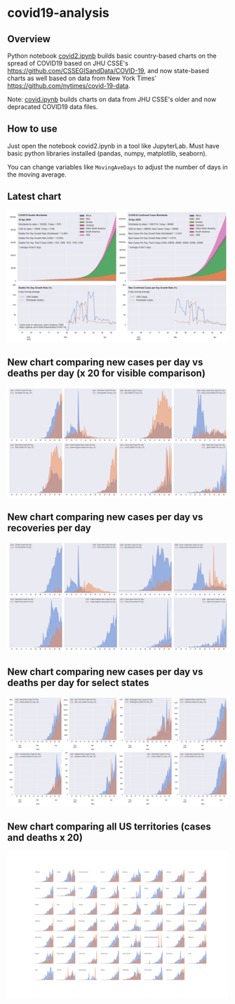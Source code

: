 # covid19-analysis

## Overview
Python notebook [covid2.ipynb](https://github.com/danlaw/covid19-analysis/blob/master/covid2.ipynb) builds basic country-based charts on the spread of COVID19 based on JHU CSSE's https://github.com/CSSEGISandData/COVID-19, and now state-based charts as well based on data from New York Times' https://github.com/nytimes/covid-19-data.

Note: [covid.ipynb](https://github.com/danlaw/covid19-analysis/blob/master/covid.ipynb) builds charts on data from JHU CSSE's older and now depracated COVID19 data files.

## How to use
Just open the notebook covid2.ipynb in a tool like JupyterLab. Must have basic python libraries installed (pandas, numpy, matplotlib, seaborn).

You can change variables like ``MovingAveDays`` to adjust the number of days in the moving average.

## Latest chart
![Latest chart](charts/20200410-covid19-chart.png)

## New chart comparing new cases per day vs deaths per day (x 20 for visible comparison)
![Comparison chart](charts/20200410-comparison-chart.png)

## New chart comparing new cases per day vs recoveries per day
![Recovery chart](charts/20200410-comparison-recovery-chart.png)

## New chart comparing new cases per day vs deaths per day for select states
![Recovery chart](charts/20200410-covid19-states.png)

## New chart comparing all US territories (cases and deaths x 20)
![Recovery chart](charts/20200410-compare-US-territories.png)